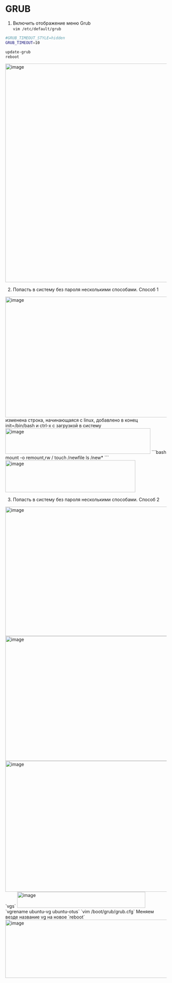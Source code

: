 # GRUB  

1. Включить отображение меню Grub  
`vim /etc/default/grub`  
```bash
#GRUB_TIMEOUT_STYLE=hidden
GRUB_TIMEOUT=10
```  
```bash
update-grub
reboot
```  
<img width="914" height="683" alt="image" src="https://github.com/user-attachments/assets/f165026c-47f9-4079-9412-8f517f306f0f" />  

2. Попасть в систему без пароля несколькими способами. Способ 1  
<img width="640" height="377" alt="image" src="https://github.com/user-attachments/assets/ce4f7549-0b2b-42aa-ac16-a7b58f0976f6" />  
изменена строка, начинающаяся с linux, добавлено в конец init=/bin/bash и сtrl-x с загрузкой в систему  
<img width="453" height="80" alt="image" src="https://github.com/user-attachments/assets/31d5040d-22cc-4197-92c6-0bd0f44b8d7f" />  
```bash
mount -o remount,rw /
touch /newfile
ls /new*
```  
<img width="406" height="100" alt="image" src="https://github.com/user-attachments/assets/6521eb40-29c7-4735-9eaa-bade99548579" />  

3. Попасть в систему без пароля несколькими способами. Способ 2  
 
<img width="726" height="404" alt="image" src="https://github.com/user-attachments/assets/a9dab434-915f-4c85-9760-c21b7379e838" />  
<img width="710" height="390" alt="image" src="https://github.com/user-attachments/assets/21e83c09-335d-4b81-98df-84b009de7b1c" />  
<img width="713" height="409" alt="image" src="https://github.com/user-attachments/assets/24ac222b-6c77-4da9-a1ea-fb1ce1755c48" />  
`vgs`  
<img width="400" height="50" alt="image" src="https://github.com/user-attachments/assets/4239a910-ec91-4bba-a145-6e6b0f09c814" />  
`vgrename ubuntu-vg ubuntu-otus`  
`vim /boot/grub/grub.cfg`  
Меняем везде название vg на новое  
`reboot`  
<img width="524" height="182" alt="image" src="https://github.com/user-attachments/assets/58e58de0-8a65-4706-ad9d-9e959bb91ce1" />  



